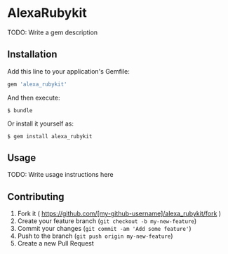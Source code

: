 # AlexaRubykit

TODO: Write a gem description

## Installation

Add this line to your application's Gemfile:

```ruby
gem 'alexa_rubykit'
```

And then execute:

    $ bundle

Or install it yourself as:

    $ gem install alexa_rubykit

## Usage

TODO: Write usage instructions here

## Contributing

1. Fork it ( https://github.com/[my-github-username]/alexa_rubykit/fork )
2. Create your feature branch (`git checkout -b my-new-feature`)
3. Commit your changes (`git commit -am 'Add some feature'`)
4. Push to the branch (`git push origin my-new-feature`)
5. Create a new Pull Request
